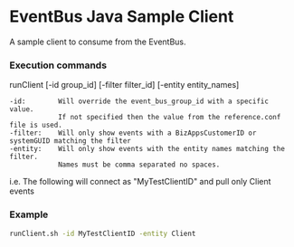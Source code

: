 # EventBus Java Sample Client
A sample client to consume from the EventBus.

### Execution commands

runClient [-id group_id] [-filter filter_id] [-entity entity_names]

    -id:        Will override the event_bus_group_id with a specific value. 
                If not specified then the value from the reference.conf file is used.
    -filter:    Will only show events with a BizAppsCustomerID or systemGUID matching the filter
    -entity:    Will only show events with the entity names matching the filter. 
                Names must be comma separated no spaces.
  
i.e. The following will connect as "MyTestClientID" and pull only Client events

### Example
```bash
runClient.sh -id MyTestClientID -entity Client
```
